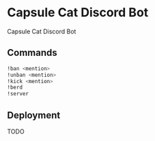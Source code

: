 # Capsule Cat Discord Bot

Capsule Cat Discord Bot

## Commands

```bash
!ban <mention>
!unban <mention>
!kick <mention>
!berd
!server
```

## Deployment

TODO